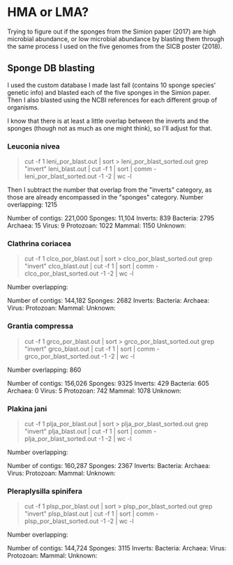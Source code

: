 # HMA or LMA?

Trying to figure out if the sponges from the Simion paper (2017) are high microbial abundance, or low microbial abundance by blasting them through the same process I used on the five genomes from the SICB poster (2018).

## Sponge DB blasting

I used the custom database I made last fall (contains 10 sponge species' genetic info) and blasted each of the five sponges in the Simion paper. Then I also blasted using the NCBI references for each different group of organisms.

I know that there is at least a little overlap between the inverts and the sponges (though not as much as one might think), so I'll adjust for that.

### Leuconia nivea

> cut -f 1 leni_por_blast.out | sort > leni_por_blast_sorted.out
> grep "invert" leni_blast.out | cut -f 1 | sort | comm  - leni_por_blast_sorted.out -1 -2 | wc -l

Then I subtract the number that overlap from the "inverts" category, as those are already encompassed in the "sponges" category. 
Number overlapping: 1215

Number of contigs: 221,000
Sponges: 11,104
Inverts: 839
Bacteria: 2795
Archaea: 15
Virus: 9
Protozoan: 1022
Mammal: 1150
Unknown:

### Clathrina coriacea

> cut -f 1 clco_por_blast.out | sort > clco_por_blast_sorted.out
> grep "invert" clco_blast.out | cut -f 1 | sort | comm  - clco_por_blast_sorted.out -1 -2 | wc -l

Number overlapping:

Number of contigs: 144,182
Sponges: 2682
Inverts:
Bacteria:
Archaea:
Virus:
Protozoan:
Mammal:
Unknown:

### Grantia compressa

> cut -f 1 grco_por_blast.out | sort > grco_por_blast_sorted.out
> grep "invert" grco_blast.out | cut -f 1 | sort | comm  - grco_por_blast_sorted.out -1 -2 | wc -l

Number overlapping: 860

Number of contigs: 156,026
Sponges: 9325
Inverts: 429
Bacteria: 605
Archaea: 0
Virus: 5
Protozoan: 742
Mammal: 1078
Unknown:

### Plakina jani

> cut -f 1 plja_por_blast.out | sort > plja_por_blast_sorted.out
> grep "invert" plja_blast.out | cut -f 1 | sort | comm  - plja_por_blast_sorted.out -1 -2 | wc -l

Number overlapping:

Number of contigs: 160,287
Sponges: 2367
Inverts:
Bacteria:
Archaea:
Virus:
Protozoan:
Mammal:
Unknown:

### Pleraplysilla spinifera

> cut -f 1 plsp_por_blast.out | sort > plsp_por_blast_sorted.out
> grep "invert" plsp_blast.out | cut -f 1 | sort | comm  - plsp_por_blast_sorted.out -1 -2 | wc -l

Number overlapping:

Number of contigs: 144,724
Sponges: 3115
Inverts:
Bacteria:
Archaea:
Virus:
Protozoan:
Mammal:
Unknown:
